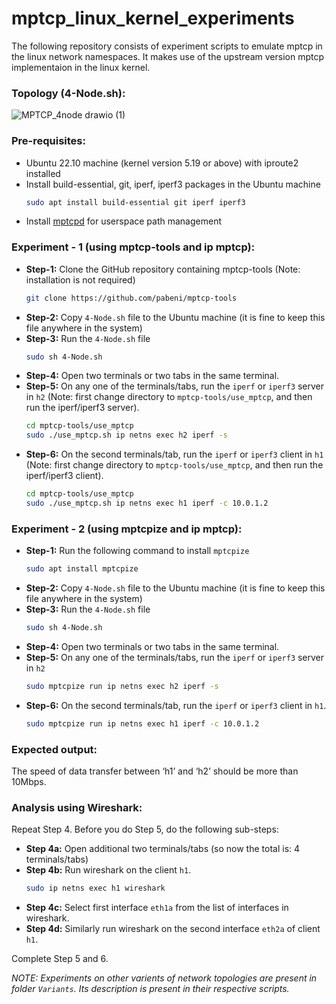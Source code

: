 # mptcp_linux_kernel_experiments
The following repository consists of experiment scripts to emulate mptcp in the linux network namespaces. It makes use of the upstream version mptcp implementaion in the linux kernel.

### Topology (4-Node.sh):
![MPTCP_4node drawio (1)](https://user-images.githubusercontent.com/53138315/199648303-36ef3aa2-a2db-402f-908d-51f2ea8ef6a3.png)


### Pre-requisites:
- Ubuntu 22.10 machine (kernel version 5.19 or above) with iproute2 installed
- Install build-essential, git, iperf, iperf3 packages in the Ubuntu machine 
    ```bash
    sudo apt install build-essential git iperf iperf3
    ```
- Install [mptcpd](https://github.com/intel/mptcpd)  for userspace path management

### Experiment - 1 (using mptcp-tools and ip mptcp):
- **Step-1:** Clone the GitHub repository containing mptcp-tools (Note: installation is not required)
   ```bash
   git clone https://github.com/pabeni/mptcp-tools
   ```
- **Step-2:** Copy `4-Node.sh` file to the Ubuntu machine (it is fine to keep this file anywhere in the system)
- **Step-3:** Run the `4-Node.sh` file
   ```bash
   sudo sh 4-Node.sh
   ```
- **Step-4:** Open two terminals or two tabs in the same terminal.
- **Step-5:** On any one of the terminals/tabs, run the `iperf` or `iperf3` server in `h2` (Note: first change directory to `mptcp-tools/use_mptcp`, and then run the iperf/iperf3 server).
   ```bash
   cd mptcp-tools/use_mptcp 
   sudo ./use_mptcp.sh ip netns exec h2 iperf -s
  ```
- **Step-6:** On the second terminals/tab, run the `iperf` or `iperf3` client in `h1` (Note: first change directory to `mptcp-tools/use_mptcp`, and then run the iperf/iperf3 client).
   ```bash
   cd mptcp-tools/use_mptcp
   sudo ./use_mptcp.sh ip netns exec h1 iperf -c 10.0.1.2
    ```
    
### Experiment - 2 (using mptcpize and ip mptcp):
- **Step-1:** Run the following command to install `mptcpize`
   ```bash
   sudo apt install mptcpize
   ```
- **Step-2:** Copy `4-Node.sh` file to the Ubuntu machine (it is fine to keep this file anywhere in the system)
- **Step-3:** Run the `4-Node.sh` file
   ```bash
   sudo sh 4-Node.sh
   ```
- **Step-4:** Open two terminals or two tabs in the same terminal.
- **Step-5:** On any one of the terminals/tabs, run the `iperf` or `iperf3` server in `h2` 
   ```bash
   sudo mptcpize run ip netns exec h2 iperf -s
   ```
- **Step-6:** On the second terminals/tab, run the `iperf` or `iperf3` client in `h1`.
   ```bash
   sudo mptcpize run ip netns exec h1 iperf -c 10.0.1.2
   ```
   
### Expected output: 
The speed of data transfer between ‘h1’ and ‘h2’ should be more than 10Mbps.
 
### Analysis using Wireshark:
Repeat Step 4.
Before you do Step 5, do the following sub-steps:
- **Step 4a:** Open additional two terminals/tabs (so now the total is: 4 terminals/tabs)
- **Step 4b:** Run wireshark on the client `h1`.
   ```bash
   sudo ip netns exec h1 wireshark
   ```
- **Step 4c:** Select first interface `eth1a` from the list of interfaces in wireshark.
- **Step 4d:** Similarly run wireshark on the second interface `eth2a` of client `h1`.

Complete Step 5 and 6.
   
*NOTE: Experiments on other varients of network topologies are present in folder `Variants`. Its description is present in their respective scripts.*

